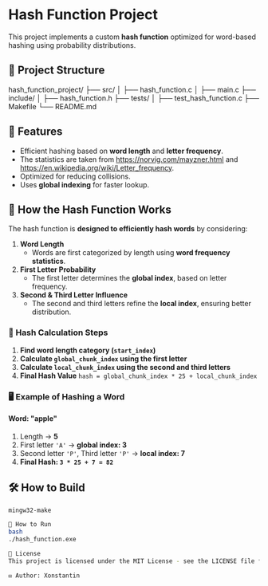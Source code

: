 # Hash Function Project

This project implements a custom **hash function** optimized for word-based hashing using probability distributions.

## 📂 Project Structure

hash_function_project/
├── src/
│   ├── hash_function.c
│   ├── main.c
├── include/
│   ├── hash_function.h
├── tests/
│   ├── test_hash_function.c
├── Makefile
└── README.md

## 🚀 Features
- Efficient hashing based on **word length** and **letter frequency**.
- The statistics are taken from https://norvig.com/mayzner.html and https://en.wikipedia.org/wiki/Letter_frequency.
- Optimized for reducing collisions.
- Uses **global indexing** for faster lookup.


## 🚀 How the Hash Function Works

The hash function is **designed to efficiently hash words** by considering:
1. **Word Length**  
   - Words are first categorized by length using **word frequency statistics**.
2. **First Letter Probability**  
   - The first letter determines the **global index**, based on letter frequency.
3. **Second & Third Letter Influence**  
   - The second and third letters refine the **local index**, ensuring better distribution.

### **🔢 Hash Calculation Steps**
1. **Find word length category (`start_index`)**
2. **Calculate `global_chunk_index` using the first letter**
3. **Calculate `local_chunk_index` using the second and third letters**
4. **Final Hash Value** `hash = global_chunk_index * 25 + local_chunk_index`

### **🖥 Example of Hashing a Word**
#### **Word: "apple"**
1. Length → **5**  
2. First letter `'A'` → **global index: 3**  
3. Second letter `'P'`, Third letter `'P'` → **local index: 7**  
4. **Final Hash: `3 * 25 + 7 = 82`**


## 🛠 How to Build
```bash
mingw32-make

🏃 How to Run
bash
./hash_function.exe

📜 License
This project is licensed under the MIT License - see the LICENSE file for details.

✉️ Author: Xonstantin
